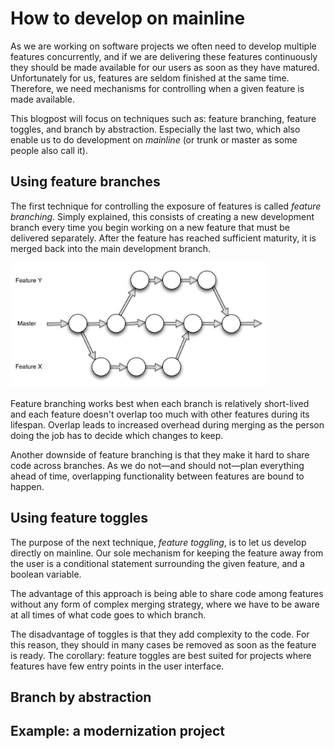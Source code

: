 How to develop on mainline
==========================

As we are working on software projects we often need to develop
multiple features concurrently, and if we are delivering these features
continuously they should be made available for our users as soon as they
have matured. Unfortunately for us, features are seldom finished at the
same time. Therefore, we need mechanisms for controlling when a given
feature is made available.

This blogpost will focus on techniques such as: feature branching, feature
toggles, and branch by abstraction. Especially the last two, which also
enable us to do development on _mainline_ (or trunk or master as some
people also call it).

Using feature branches
----------------------

The first technique for controlling the exposure of features is called
_feature branching_. Simply explained, this consists of creating a new
development branch every time you begin working on a new feature that
must be delivered separately. After the feature has reached sufficient
maturity, it is merged back into the main development branch.

<img alt="feature branching" src="img/feature_branching/feature_branch_big.png" height="200" widht="150"/>

Feature branching works best when each branch is relatively short-lived
and each feature doesn't overlap too much with other features during its
lifespan. Overlap leads to increased overhead during merging as the
person doing the job has to decide which changes to keep.

Another downside of feature branching is that they make it hard to share
code across branches. As we do not—and should not—plan everything ahead
of time, overlapping functionality between features are bound to happen.

Using feature toggles
---------------------

The purpose of the next technique, _feature toggling_, is to let us
develop directly on mainline. Our sole mechanism for keeping the feature
away from the user is a conditional statement surrounding the given
feature, and a boolean variable.

The advantage of this approach is being able to share code among
features without any form of complex merging strategy, where we have to
be aware at all times of what code goes to which branch.

The disadvantage of toggles is that they add complexity to the code. For
this reason, they should in many cases be removed as soon as the feature
is ready. The corollary: feature toggles are best suited for projects
where features have few entry points in the user interface.

Branch by abstraction
---------------------


Example: a modernization project
--------------------------------


